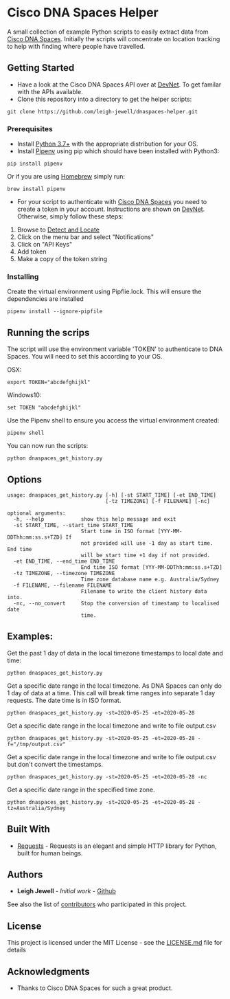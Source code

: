 # Cisco DNA Spaces Helper

A small collection of example Python scripts to easily extract data from [Cisco DNA Spaces](https://dnaspaces.io). 
Initially the scripts will concentrate on location tracking to help with finding where people have travelled.

## Getting Started
* Have a look at the Cisco DNA Spaces API over at [DevNet](https://developer.cisco.com/docs/dna-spaces/#!dna-spaces-location-cloud-api).
To get familar with the APIs available.
* Clone this repository into a directory to get the helper scripts:
```
git clone https://github.com/leigh-jewell/dnaspaces-helper.git
```
### Prerequisites

* Install [Python 3.7+](https://www.python.org/downloads/) with the appropriate distribution for your OS.
* Install [Pipenv](https://pipenv-fork.readthedocs.io/en/latest/) using pip which should have been installed with Python3:
```
pip install pipenv
```
Or if you are using [Homebrew](https://brew.sh/) simply run:
```
brew install pipenv
```

* For your script to authenticate with [Cisco DNA Spaces](https://dnaspaces.io) you need to create a token in your account.
Instructions are shown on [DevNet](https://developer.cisco.com/docs/dna-spaces/#!getting-started). Otherwise, simply follow these steps: 
1. Browse to [Detect and Locate](https://dnaspaces.io/locate/) 
2. Click on the menu bar and select "Notifications"
3. Click on "API Keys"
4. Add token 
5. Make a copy of the token string

### Installing

Create the virtual environment using Pipflie.lock. This will ensure the dependencies are installed

```
pipenv install --ignore-pipfile
```

## Running the scrips

The script will use the environment variable 'TOKEN' to authenticate to DNA Spaces. You will need to set this according
to your OS.

OSX:
```
export TOKEN="abcdefghijkl"
```
Windows10:
```
set TOKEN "abcdefghijkl"
```

Use the Pipenv shell to ensure you access the virtual environment created:
```
pipenv shell
```

 You can now run the scripts:

```
python dnaspaces_get_history.py
```
## Options

```
usage: dnaspaces_get_history.py [-h] [-st START_TIME] [-et END_TIME]
                                [-tz TIMEZONE] [-f FILENAME] [-nc]

optional arguments:
  -h, --help            show this help message and exit
  -st START_TIME, --start_time START_TIME
                        Start time in ISO format [YYY-MM-DDThh:mm:ss.s+TZD] If
                        not provided will use -1 day as start time. End time
                        will be start time +1 day if not provided.
  -et END_TIME, --end_time END_TIME
                        End time ISO format [YYY-MM-DDThh:mm:ss.s+TZD]
  -tz TIMEZONE, --timezone TIMEZONE
                        Time zone database name e.g. Australia/Sydney
  -f FILENAME, --filename FILENAME
                        Filename to write the client history data into.
  -nc, --no_convert     Stop the conversion of timestamp to localised date
                        time.
```

## Examples:

Get the past 1 day of data in the local timezone timestamps to local date and time:

```
python dnaspaces_get_history.py 
```

Get a specific date range in the local timezone. As DNA Spaces can only do 1 day of data at a time. This call
will break time ranges into separate 1 day requests. The date time is in ISO format.

```
python dnaspaces_get_history.py -st=2020-05-25 -et=2020-05-28
```

Get a specific date range in the local timezone and write to file output.csv

```
python dnaspaces_get_history.py -st=2020-05-25 -et=2020-05-28 -f="/tmp/output.csv"
```

Get a specific date range in the local timezone and write to file output.csv but don't convert the timestamps.

```
python dnaspaces_get_history.py -st=2020-05-25 -et=2020-05-28 -nc
```

Get a specific date range in the specified time zone.

```
python dnaspaces_get_history.py -st=2020-05-25 -et=2020-05-28 -tz=Australia/Sydney
```

## Built With

* [Requests](https://requests.readthedocs.io/en/master/) - Requests is an elegant and simple HTTP library for Python, built for human beings.

## Authors

* **Leigh Jewell** - *Initial work* - [Github](https://github.com/leigh-jewell)

See also the list of [contributors](https://github.com/your/project/contributors) who participated in this project.

## License

This project is licensed under the MIT License - see the [LICENSE.md](LICENSE.md) file for details

## Acknowledgments

* Thanks to Cisco DNA Spaces for such a great product.
